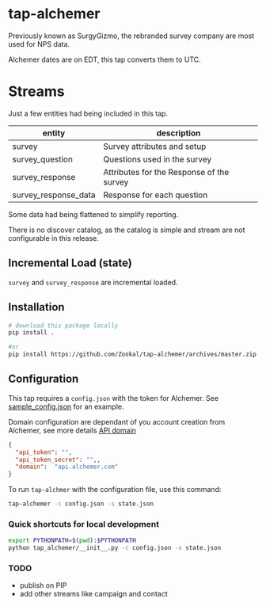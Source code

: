 # tap-alchemer

Previously known as SurgyGizmo, the rebranded survey company are most used for NPS data.

Alchemer dates are on EDT, this tap converts them to UTC.

# Streams

Just a few entities had being included in this tap.

| entity | description |
| ------ | ----------- |
| survey | Survey attributes and setup  |
| survey_question | Questions used in the survey |
| survey_response | Attributes for the Response of the survey |
| survey_response_data | Response for each question |

Some data had being flattened to simplify reporting.

There is no discover catalog, as the catalog is simple and stream are not configurable in this release.

## Incremental Load (state)

`survey` and `survey_response` are incremental loaded.

## Installation

```bash
# download this package locally
pip install .

#or 
pip install https://github.com/Zookal/tap-alchemer/archives/master.zip
```

## Configuration

This tap requires a `config.json` with the token for Alchemer. See [sample_config.json](sample_config.json) for an example.

Domain configuration are dependant of you account creation from Alchemer, see more details [API domain](https://apihelp.alchemer.com/help/us-eu-or-ca-api)

```json
{
  "api_token": "",
  "api_token_secret": "",,
  "domain":  "api.alchemer.com" 
}
```

To run `tap-alchmer` with the configuration file, use this command:

```bash
tap-alchemer -c config.json -s state.json
```

### Quick shortcuts for local development
```bash
export PYTHONPATH=$(pwd):$PYTHONPATH
python tap_alchemer/__init__.py -c config.json -s state.json
```
### TODO
* publish on PIP
* add other streams like campaign and contact  
